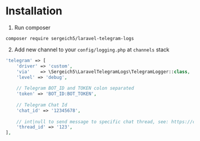 # Installation

1. Run composer

```
composer require sergeich5/laravel-telegram-logs
```

2. Add new channel to your `config/logging.php` at `channels` stack

```php
'telegram' => [
    'driver' => 'custom',
    'via'    => \Sergeich5\LaravelTelegramLogs\TelegramLogger::class,
    'level' => 'debug',
    
    // Telegram BOT_ID and TOKEN colon separated
    'token' => 'BOT_ID:BOT_TOKEN',
    
    // Telegram Chat Id
    'chat_id' => '12345678',
    
    // int|null to send message to specific chat thread, see: https://core.telegram.org/api/threads
    'thread_id' => '123',
],
```
